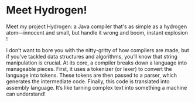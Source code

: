 # Meet Hydrogen!
Meet my project Hydrogen: a Java compiler that's as simple as a hydrogen atom—innocent and small, but handle it wrong and boom, instant explosion !

I don’t want to bore you with the nitty-gritty of how compilers are made, but if you’ve tackled data structures and algorithms, you’ll know that string manipulation is crucial. At its core, a compiler breaks down a language into manageable pieces. First, it uses a tokenizer (or lexer) to convert the language into tokens. These tokens are then passed to a parser, which generates the intermediate code. Finally, this code is translated into assembly language. It’s like turning complex text into something a machine can understand!
